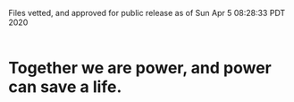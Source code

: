 Files vetted, and approved for public release as of Sun Apr  5 08:28:33 PDT 2020<br><br><h1>Together we are power, and power can save a life.</h1>
